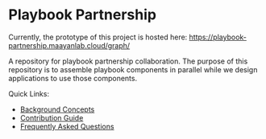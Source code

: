 # Playbook Partnership

Currently, the prototype of this project is hosted here: <https://playbook-partnership.maayanlab.cloud/graph/>

A repository for playbook partnership collaboration. The purpose of this repository is to assemble playbook components in parallel while we design applications to use those components.

Quick Links:
- [Background Concepts](./docs/background.md)
- [Contribution Guide](./docs/contributions.md)
- [Frequently Asked Questions](./docs/faq.md)
